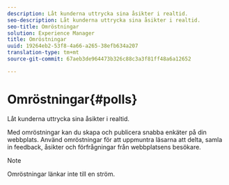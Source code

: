 ```yaml
---
description: Låt kunderna uttrycka sina åsikter i realtid.
seo-description: Låt kunderna uttrycka sina åsikter i realtid.
seo-title: Omröstningar
solution: Experience Manager
title: Omröstningar
uuid: 19264eb2-53f8-4a66-a265-38efb634a207
translation-type: tm+mt
source-git-commit: 67aeb3de964473b326c88c3a3f81ff48a6a12652

---
```



# Omröstningar{#polls}

Låt kunderna uttrycka sina åsikter i realtid.

Med omröstningar kan du skapa och publicera snabba enkäter på din webbplats. Använd omröstningar för att uppmuntra läsarna att delta, samla in feedback, åsikter och förfrågningar från webbplatsens besökare.

>[!NOTE]
>
>Omröstningar länkar inte till en ström.


